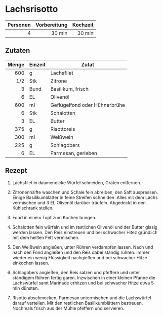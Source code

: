 # Lachsrisotto

| Personen | Vorbereitung | Kochzeit |
| --------:| ------------:| --------:|
|        4 |       30 min |   30 min |

## Zutaten

| Menge | Einzeit | Zutat                         |
| -----:|:------- | ----------------------------- |
|   600 | g       | Lachsfilet                    |
|   1/2 | Stk     | Zitrone                       |
|     3 | Bund    | Basilikum, frisch             |
|     6 | EL      | Olivenöl                      |
|   600 | ml      | Geflügelfond oder Hühnerbrühe |
|     6 | Stk     | Schalotten                    |
|     3 | EL      | Butter                        |
|   375 | g       | Risottoreis                   |
|   300 | ml      | Weißwein                      |
|   225 | g       | Schlagobers                   |
|     6 | EL      | Parmesan, gerieben            |

## Rezept

1.  Lachsfilet in daumendicke Würfel schneiden, Gräten entfernen.

2.  Zitronenhälfte waschen und Schale fein abreiben, den Saft auspressen.
    Einige Basilikumblätter in feine Streifen schneiden. Alles mit dem Lachs
    vermischen und 3 EL Olivenöl darüber träufeln.
    Abgedeckt in den Kühlschrank stellen.

3.  Fond in einem Topf zum Kochen bringen.

4.  Schalotten fein würfeln und im restlichen Olivenöl und der Butter glasig
    werden lassen.
    Den Reis einstreuen und bei schwacher Hitez gründlich mit dem heißen Fett
    vermischen.

5.  Den Weißwein angießen, unter Rühren verdampfen lassen.
    Nach und nach den Fond angießen und den Reis dabei ständig rühren.
    Immer wieder ein wenig Flüssigkeit nachgießen und bei schwacher Hitze
    einkochen lassen.

6.  Schlagobers angießen, den Reis salzen und pfeffern und unter ständigem
    Rühren fertig garen.
    Inzwischen in einer kleinen Pfanne die Lachswürfel samt Marinade erhitzen
    und bei schwacher Hitze etwa 5 min dünsten.

7.  Risotto abschmecken, Parmesan untermischen und die Lachswürfel darauf
    verteilen. Mit den restlichen Basilikumblättern bestreuen.
    Nochmals frisch aus der Mühle pfeffern und servieren.
